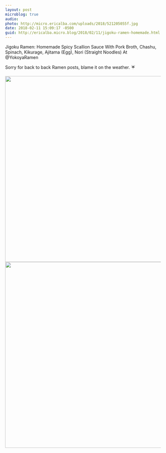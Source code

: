 ```yaml
---
layout: post
microblog: true
audio: 
photo: http://micro.ericalba.com/uploads/2018/521205055f.jpg
date: 2018-02-11 15:09:17 -0500
guid: http://ericalba.micro.blog/2018/02/11/jigoku-ramen-homemade.html
---
```

Jigoku Ramen: Homemade Spicy Scallion Sauce With Pork Broth, Chashu, Spinach, Kikurage, Ajitama (Egg), Nori (Straight Noodles)
At @YokoyaRamen

Sorry for back to back Ramen posts, blame it on the weather. ☔️

<img src="http://micro.ericalba.com/uploads/2018/5df8e0f347.jpg" width="600" height="600" /><img src="http://micro.ericalba.com/uploads/2018/521205055f.jpg" width="600" height="600" />
